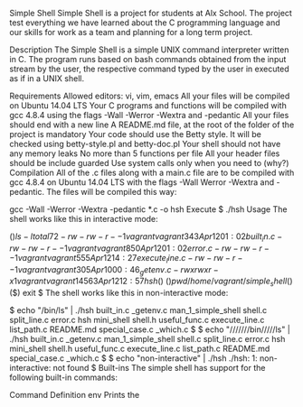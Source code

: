 Simple Shell
Simple Shell is a project for students at Alx School. The project test everything we have learned about the C programming language and our skills for work as a team and planning for a long term project.

Description
The Simple Shell is a simple UNIX command interpreter written in C. The program runs based on bash commands obtained from the input stream by the user, the respective command typed by the user in executed as if in a UNIX shell.

Requirements
Allowed editors: vi, vim, emacs
All your files will be compiled on Ubuntu 14.04 LTS
Your C programs and functions will be compiled with gcc 4.8.4 using the flags -Wall -Werror -Wextra and -pedantic
All your files should end with a new line
A README.md file, at the root of the folder of the project is mandatory
Your code should use the Betty style. It will be checked using betty-style.pl and betty-doc.pl
Your shell should not have any memory leaks
No more than 5 functions per file
All your header files should be include guarded
Use system calls only when you need to (why?)
Compilation
All of the .c files along with a main.c file are to be compiled with gcc 4.8.4 on Ubuntu 14.04 LTS with the flags -Wall Werror -Wextra and -pedantic. The files will be compiled this way:

gcc -Wall -Werror -Wextra -pedantic *.c -o hsh
Execute
$ ./hsh
Usage
The shell works like this in interactive mode:

($) ls -l
total 72
-rw-rw-r-- 1 vagrant vagrant   343 Apr 12 01:02 built_in.c
-rw-rw-r-- 1 vagrant vagrant   850 Apr 12 01:02 error.c
-rw-rw-r-- 1 vagrant vagrant   555 Apr 12 14:27 execute_line.c
-rw-rw-r-- 1 vagrant vagrant   305 Apr 10 00:46 _getenv.c
-rwxrwxr-x 1 vagrant vagrant 14563 Apr 12 12:57 hsh
($)
($) pwd
/home/vagrant/simple_shell
($)
($) exit
$
The shell works like this in non-interactive mode:

$ echo "/bin/ls" | ./hsh
built_in.c      _getenv.c    man_1_simple_shell  shell.c         split_line.c
error.c         hsh          mini_shell          shell.h         useful_func.c
execute_line.c  list_path.c  README.md           special_case.c  _which.c
$
$ echo "///////bin/////ls" | ./hsh
built_in.c      _getenv.c    man_1_simple_shell  shell.c         split_line.c
error.c         hsh          mini_shell          shell.h         useful_func.c
execute_line.c  list_path.c  README.md           special_case.c  _which.c
$
$ echo "non-interactive" | ./hsh
./hsh: 1: non-interactive: not found
$
Built-ins
The simple shell has support for the following built-in commands:

Command	Definition
env	Prints the 
